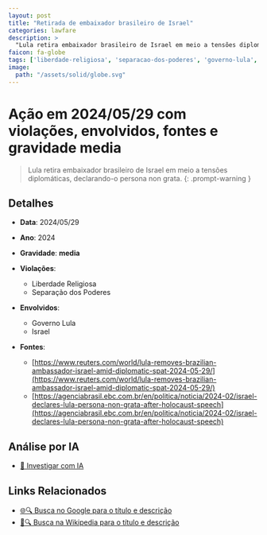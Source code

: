 ```yaml
---
layout: post
title: "Retirada de embaixador brasileiro de Israel"
categories: lawfare
description: > 
  "Lula retira embaixador brasileiro de Israel em meio a tensões diplomáticas, declarando-o persona non grata."
faicon: fa-globe
tags: ['liberdade-religiosa', 'separacao-dos-poderes', 'governo-lula', 'israel', 'gravidade-media', 'diplomacia', 'israel', 'lula']
image:
  path: "/assets/solid/globe.svg"
---
```


# Ação em 2024/05/29 com violações, envolvidos, fontes e gravidade media

> Lula retira embaixador brasileiro de Israel em meio a tensões diplomáticas, declarando-o persona non grata.
{: .prompt-warning }

## Detalhes
- **Data**: 2024/05/29
- **Ano**: 2024
- **Gravidade**: **media** <i class="fas fa-globe"></i>

- **Violações**:
  - Liberdade Religiosa
  - Separação dos Poderes
- **Envolvidos**:
  - Governo Lula
  - Israel
- **Fontes**:
  - [https://www.reuters.com/world/lula-removes-brazilian-ambassador-israel-amid-diplomatic-spat-2024-05-29/](https://www.reuters.com/world/lula-removes-brazilian-ambassador-israel-amid-diplomatic-spat-2024-05-29/)
  - [https://agenciabrasil.ebc.com.br/en/politica/noticia/2024-02/israel-declares-lula-persona-non-grata-after-holocaust-speech](https://agenciabrasil.ebc.com.br/en/politica/noticia/2024-02/israel-declares-lula-persona-non-grata-after-holocaust-speech)

## Análise por IA
- [🤖 Investigar com IA](https://www.perplexity.ai/search?q=%20Retirada%20de%20embaixador%20brasileiro%20de%20Israel%20Lula%20retira%20embaixador%20brasileiro%20de%20Israel%20em%20meio%20a%20tens%C3%B5es%20diplom%C3%A1ticas%2C%20declarando-o%20persona%20non%20grata.%20Liberdade%20Religiosa%20Separa%C3%A7%C3%A3o%20dos%20Poderes%202024%20gravidade%20media)

## Links Relacionados
- [🌐🔍 Busca no Google para o título e descrição](https://www.google.com/search?q=%20Retirada%20de%20embaixador%20brasileiro%20de%20Israel%20Lula%20retira%20embaixador%20brasileiro%20de%20Israel%20em%20meio%20a%20tens%C3%B5es%20diplom%C3%A1ticas%2C%20declarando-o%20persona%20non%20grata.%20Liberdade%20Religiosa%20Separa%C3%A7%C3%A3o%20dos%20Poderes%202024%20gravidade%20media)
- [📖🔍 Busca na Wikipedia para o título e descrição](https://pt.wikipedia.org/w/index.php?search=%20Retirada%20de%20embaixador%20brasileiro%20de%20Israel%20Lula%20retira%20embaixador%20brasileiro%20de%20Israel%20em%20meio%20a%20tens%C3%B5es%20diplom%C3%A1ticas%2C%20declarando-o%20persona%20non%20grata.%20Liberdade%20Religiosa%20Separa%C3%A7%C3%A3o%20dos%20Poderes%202024%20gravidade%20media)

